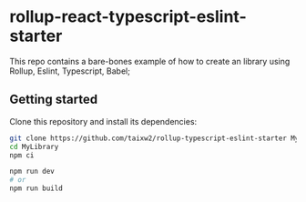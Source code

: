 # rollup-react-typescript-eslint-starter

This repo contains a bare-bones example of how to create an library using Rollup, Eslint, Typescript, Babel;

## Getting started

Clone this repository and install its dependencies:

```bash
git clone https://github.com/taixw2/rollup-typescript-eslint-starter MyLibrary
cd MyLibrary
npm ci

npm run dev
# or
npm run build
```
